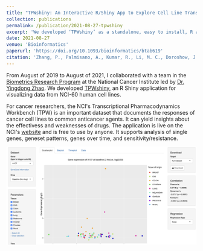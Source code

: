 ```yaml
---
title: "TPWshiny: An Interactive R/Shiny App to Explore Cell Line Transcriptional Responses to Anti-cancer Drugs"
collection: publications
permalink: /publication/2021-08-27-tpwshiny
excerpt: 'We developed ‘TPWshiny’ as a standalone, easy to install, R application to facilitate more interactive data exploration.'
date: 2021-08-27
venue: 'Bioinformatics'
paperurl: 'https://doi.org/10.1093/bioinformatics/btab619'
citation: 'Zhang, P., Palmisano, A., Kumar, R., Li, M. C., Doroshow, J. H., & Zhao, Y. (2021). TPWshiny: an interactive R/Shiny app to explore cell line transcriptional responses to anti-cancer drugs. Bioinformatics.'
---
```


From August of 2019 to August of 2021, I collaborated with a team in the [Biometrics Research Program](https://brb.nci.nih.gov/) at the National Cancer Institute led by [Dr. Yingdong Zhao](https://brb.nci.nih.gov/aboutBRP/zhaoy.htm). We developed [TPWshiny](https://brb.nci.nih.gov/TPWshiny/), an R Shiny application for visualizing data from NCI-60 human cell lines.

For cancer researchers, the NCI's Transcriptional Pharmacodynamics Workbench (TPW) is an important dataset that documents the responses of cancer cell lines to common anticancer agents. It can yield insights about the effectivess and weaknesses of drugs. The application is live on the NCI's [website](https://brpnci.shinyapps.io/TPWshiny/) and is free to use by anyone. It supports analysis of single genes, geneset patterns, genes over time, and sensitivity/resistance.

<img src='/images/tpwshiny_app.png'>